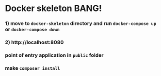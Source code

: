 # Docker skeleton BANG!

### 1) move to `docker-skeleton` directory and run `docker-compose up` or `docker-compose down`
### 2) http://localhost:8080

### point of entry application in `public` folder
### make `composer install`